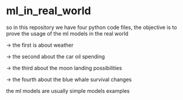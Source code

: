 # ml_in_real_world

so in this repository we have four python code files, the objective is to prove the usage of the ml models in the real world

-> the first is about weather

-> the second about the car oil spending 

-> the third about the moon landing possibilities 

-> the fourth about the blue whale survival changes


the ml models are usually simple models examples
